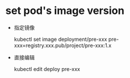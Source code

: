 # set pod's image version

* 指定镜像

  kubectl set image deployment/pre-xxx pre-xxx=registry.xxx.pub/project/pre-xxx:1.x

* 直接编辑

  kubectl edit deploy pre-xxx

